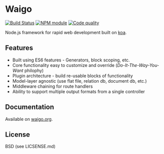 # Waigo

[![Build Status](https://secure.travis-ci.org/hiddentao/waigo.png)](http://travis-ci.org/hiddentao/waigo) [![NPM module](https://badge.fury.io/js/waigo.png)](https://npmjs.org/package/waigo) [![Code quality](https://codeclimate.com/github/hiddentao/waigo.png)](https://codeclimate.com/github/hiddentao/waigo)

Node.js framework for rapid web development built on [koa](http://koajs.com).

## Features

* Built using ES6 features - Generators, block scoping, etc.
* Core functionality easy to customize and override (*Do-It-The-Way-You-Want* philophy)
* Plugin architecture - build re-usable blocks of functionality
* Model-layer agnostic (use flat file, relation db, document db, etc.)
* Middleware chaining for route handlers
* Ability to support multiple output formats from a single controller

## Documentation

Available on [waigo.org](http://waigo.org).

## License

BSD (see LICSENSE.md)